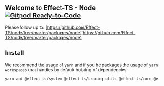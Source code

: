 ## Welcome to Effect-TS - Node [![Gitpod Ready-to-Code](https://img.shields.io/badge/Gitpod-ready--to--code-908a85?logo=gitpod)](https://gitpod.io/#https://github.com/Effect-TS/node)

Please follow up to: [https://github.com/Effect-TS/node/tree/master/packages/node](https://github.com/Effect-TS/node/tree/master/packages/node)

## Install

We recommend the usage of `yarn` and if you he packages the usage of `yarn workspaces` that handles by default hoisting of dependencies:

```sh
yarn add @effect-ts/system @effect-ts/tracing-utils @effect-ts/core @effect-ts/node
```

